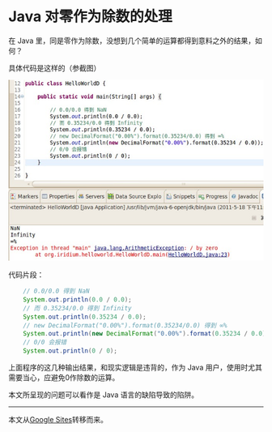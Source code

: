 # Java 对零作为除数的处理

在 Java 里，同是零作为除数，没想到几个简单的运算都得到意料之外的结果，如何？

具体代码是这样的（参截图）

![](images/zero-devide.jpg)

代码片段：

```java
    // 0.0/0.0 得到 NaN
    System.out.println(0.0 / 0.0);
    // 而 0.35234/0.0 得到 Infinity
    System.out.println(0.35234 / 0.0);
    // new DecimalFormat("0.00%").format(0.35234/0.0) 得到 ∞%
    System.out.println(new DecimalFormat("0.00%").format(0.35234 / 0.0));
    // 0/0 会报错
    System.out.println(0 / 0);
```

上面程序的这几种输出结果，和现实逻辑是违背的，作为 Java 用户，使用时尤其需要当心，应避免0作除数的运算。

本文所呈现的问题可以看作是 Java 语言的缺陷导致的陷阱。

---

本文从[Google Sites](https://sites.google.com/site/iridiumsite/it/java/java-lang/zero-devide)转移而来。